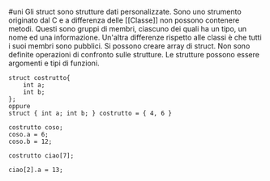 #uni 
Gli struct sono strutture dati personalizzate.
Sono uno strumento originato dal C e a differenza delle [[Classe]] non possono contenere metodi.
Questi sono gruppi di membri, ciascuno dei quali ha un tipo, un nome ed una informazione.
Un'altra differenze rispetto alle classi è che tutti i suoi membri sono pubblici.
Si possono creare array di struct.
Non sono definite operazioni di confronto sulle strutture.
Le strutture possono essere argomenti e tipi di funzioni.
```
struct costrutto{
	int a;
	int b;
};
oppure
struct { int a; int b; } costrutto = { 4, 6 }

costrutto coso;
coso.a = 6;
coso.b = 12;

costrutto ciao[7];

ciao[2].a = 13;
```
